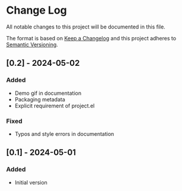 # Change Log

All notable changes to this project will be documented in this file.

The format is based on [Keep a Changelog](https://keepachangelog.com/)
and this project adheres to [Semantic Versioning](https://semver.org/).

## [0.2] - 2024-05-02

### Added
- Demo gif in documentation
- Packaging metadata
- Explicit requirement of project.el

### Fixed
- Typos and style errors in documentation

## [0.1] - 2024-05-01

### Added
- Initial version

